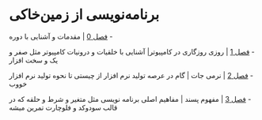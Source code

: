 #  برنامه‌نویسی از زمین‌خاکی

&#x202b; - [فصل 0](https://github.com/Ralireza/baz/tree/main/%D9%81%D8%B5%D9%84%200) |  مقدمات و آشنایی با دوره 

&#x202b; - [فصل 1](https://github.com/Ralireza/baz/tree/main/%D9%81%D8%B5%D9%84%20%DB%B1) |   روزی روزگاری در کامپیوتر| آشنایی با خلقیات و درونیات کامپیوتر مثل صفر و یک و سخت افزار 

&#x202b; - [فصل 2](https://github.com/Ralireza/baz/tree/main/%D9%81%D8%B5%D9%84%20%DB%B2) |  نرمی جات | گام در عرصه تولید نرم افزار از چیستی تا نحوه تولید نرم افزار خووب 

&#x202b; - [فصل 3](https://github.com/Ralireza/baz/tree/main/%D9%81%D8%B5%D9%84%20%DB%B3) |  مفهوم پسند | مفاهیم اصلی برنامه نویسی مثل متغیر و شرط و حلقه که در قالب سودوکد و فلوچارت تمرین میشه
